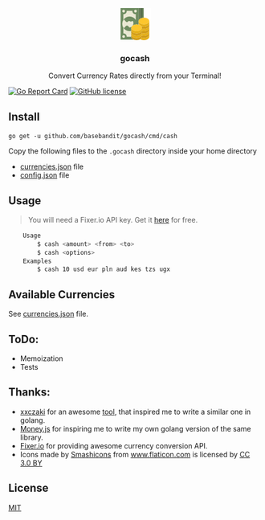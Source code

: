 <p align="center">
  <img src="https://github.com/basebandit/gocash/blob/master/change.png" alt="Icon PNG" height="64">
  <h3 align="center">gocash</h3>
  <p align="center">Convert Currency Rates directly from your Terminal!<p>

</p>

[![Go Report Card](https://goreportcard.com/badge/github.com/basebandit/gocash)](https://goreportcard.com/report/github.com/basebandit/gocash)  [![GitHub license](https://img.shields.io/github/license/basebandit/gocash)](https://github.com/basebandit/gocash/blob/master/LICENSE)

<!-- <p align="center"><img src="https://github.com/basebandit/gocash/blob/master/change.png" alt="Icon PNG"></p> -->

## Install

```
go get -u github.com/basebandit/gocash/cmd/cash
```
Copy the following files to the `.gocash` directory inside your home directory
- [currencies.json](https://github.com/basebandit/gocash/blob/master/currencies.json) file
- [config.json](https://github.com/basebandit/gocash/blob/master/config.json) file 

## Usage
 
> You will need a Fixer.io API key. Get it [here](https://fixer.io/signup/free) for free.  



```bash
	Usage
		$ cash <amount> <from> <to>  
		$ cash <options>  
	Examples
		$ cash 10 usd eur pln aud kes tzs ugx
```

## Available Currencies

See [currencies.json](https://github.com/basebandit/gocash/blob/master/currencies.json) file.

## ToDo:
- Memoization 
- Tests 

## Thanks:
- [xxczaki](https://twitter.com/dokwadratu) for an awesome [tool](https://github.com/xxczaki/cash-cli), that inspired me to write a similar one in golang.
- [Money.js](http://openexchangerates.github.io/money.js/) for inspiring me to write my own golang version of the same library.
- [Fixer.io](http://fixer.io/) for providing awesome currency conversion API.
- <div>Icons made by <a href="https://www.flaticon.com/authors/smashicons" title="Smashicons">Smashicons</a> from <a href="https://www.flaticon.com/"                 title="Flaticon">www.flaticon.com</a> is licensed by <a href="http://creativecommons.org/licenses/by/3.0/"                 title="Creative Commons BY 3.0" target="_blank">CC 3.0 BY</a></div>

## License

[MIT](https://opensource.org/licenses/MIT)

